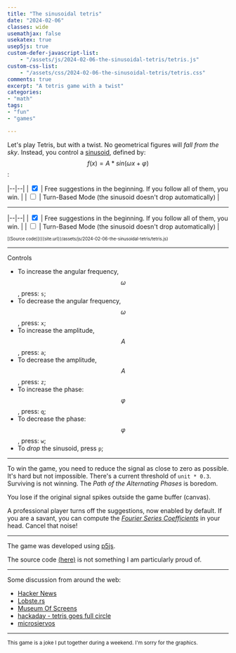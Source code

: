 ```yaml
---
title: "The sinusoidal tetris"
date: "2024-02-06"
classes: wide
usemathjax: false
usekatex: true
usep5js: true
custom-defer-javascript-list:
    - "/assets/js/2024-02-06-the-sinusoidal-tetris/tetris.js"
custom-css-list:
    - "/assets/css/2024-02-06-the-sinusoidal-tetris/tetris.css"
comments: true
excerpt: "A tetris game with a twist"
categories:
- "math"
tags:
- "fun"
- "games"

---
```


Let's play Tetris, but with a twist. No geometrical figures will *fall from the sky*. Instead, you control a [sinusoid](https://en.wikipedia.org/wiki/Sine_wave), defined by: $$f(x)=A*sin(\omega x + \varphi)$$:

|--|--|
| <input type="checkbox" id="suggestions" name="suggestions" value="yes" checked> | Free suggestions in the beginning. If you follow all of them, you win. |
| <input type="checkbox" id="turnBased" name="turnBased" value="no"> | Turn-Based Mode (the sinusoid doesn't drop automatically) |

---

|--|--|
| <input type="checkbox" id="suggestions" name="suggestions" value="yes" checked> | Free suggestions in the beginning. If you follow all of them, you win. |
| <input type="checkbox" id="turnBased" name="turnBased" value="no"> | Turn-Based Mode (the sinusoid doesn't drop automatically) |


<div id="tetris-sketch"></div>
<sup><sup>[(Source code)]({{site.url}}/assets/js/2024-02-06-the-sinusoidal-tetris/tetris.js)</sup></sup>

---

Controls
* To increase the angular frequency, $$\omega$$, press: `s`;
* To decrease the angular frequency, $$\omega$$, press: `x`;
* To increase the amplitude, $$A$$, press: `a`;
* To decrease the amplitude, $$A$$, press: `z`;
* To increase the phase: $$\varphi$$, press: `q`;
* To decrease the phase: $$\varphi$$, press: `w`;
* To *drop* the sinusoid, press `p`;

---

To win the game, you need to reduce the signal as close to zero as possible. It's hard but not impossible. There's a current threshold of `unit * 0.3`. Surviving is not winning. The *Path of the Alternating Phases* is boredom.

You lose if the original signal spikes outside the game buffer (canvas).

A professional player turns off the suggestions, now enabled by default. If you are a savant, you can compute the [*Fourier Series Coefficients*](https://en.wikipedia.org/wiki/Fourier_series) in your head. Cancel that noise!

--- 

The game was developed using [p5js](https://p5js.org/).

The source code [(here)]({{site.url}}/assets/js/2024-02-06-the-sinusoidal-tetris/tetris.js) is not something I am particularly proud of. 

---

Some discussion from around the web:

* [Hacker News](https://news.ycombinator.com/item?id=39275715)
* [Lobste.rs](https://lobste.rs/s/h1y3ql/sinusoidal_tetris)
* [Museum Of Screens](https://museumofscreens.wordpress.com/2024/02/07/web-game-of-the-day-sinusoidal-tetris/)
* [hackaday - tetris goes full circle](khttps://hackaday.com/2024/02/07/tetris-goes-full-circle/#comments)
* [microsiervos](https://www.microsiervos.com/archivo/juegos-y-diversion/tetris-sinusoidal-existe-encanto-matematicamente-especial.html)

---

<sup>This game is a joke I put together during a weekend. I'm sorry for the graphics.</sup>